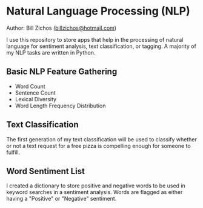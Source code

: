 # Natural Language Processing (NLP)

Author: Bill Zichos (billzichos@hotmail.com)

I use this repository to store apps that help in the processing of natural language for sentiment analysis, text classification, or tagging.  A majority of my NLP tasks are written in Python.

## Basic NLP Feature Gathering
* Word Count
* Sentence Count
* Lexical Diversity
* Word Length Frequency Distribution

## Text Classification
The first generation of my text classification will be used to classify whether or not a text request for a free pizza is compelling enough for someone to fulfill.

## Word Sentiment List
I created a dictionary to store positive and negative words to be used in keyword searches in a sentiment analysis.  Words are flagged as either having a "Positive" or "Negative" sentiment.
